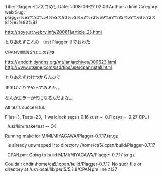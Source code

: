 Title: Plaggerインスコめも
Date: 2008-06-22 02:03
Author: admin
Category: web
Slug: plagger%e3%82%a4%e3%83%b3%e3%82%b9%e3%82%b3%e3%82%81%e3%82%82

<http://isoya.at.webry.info/200611/article_26.html>

<div>

とりあえずこれの　test Plagger までおわた

</div>

<div>

</div>

<div>

CPAN初期設定はこの辺を

</div>

<div>

<http://iandeth.dyndns.org/mt/ian/archives/000623.html>  
<http://www.otsune.com/bsd/tips/usercpaninstall.html>

</div>

<div>

</div>

<div>

とりあえずわけわからんので

</div>

<div>

まるぱくりでやってみるか。。

</div>

<div>

</div>

<div>

なんかエラーが気になるんだよな。。

</div>

<div>

</div>

<div>

<div>

All tests successful.

</div>

<div>

Files=3, Tests=23,  1 wallclock secs ( 0.16 cusr +  0.11 csys =  0.27
CPU)

</div>

<div>

  /usr/bin/make test -- OK

</div>

<div>

Running make for M/MI/MIYAGAWA/Plagger-0.7.17.tar.gz

</div>

<div>

  Is already unwrapped into directory
/home/ca5/.cpan/build/Plagger-0.7.17

</div>

<div>

</div>

<div>

  CPAN.pm: Going to build M/MI/MIYAGAWA/Plagger-0.7.17.tar.gz

</div>

<div>

</div>

<div>

Couldn't chdir /home/ca5/.cpan/build/Plagger-0.7.17: No such file or
directory at /usr/local/lib/perl5/5.8.8/CPAN.pm line 2137

</div>

<div>

</div>

</div>
